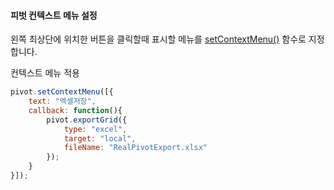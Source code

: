 #### 피벗 컨텍스트 메뉴 설정

왼쪽 최상단에 위치한 버튼을 클릭할때 표시할 메뉴를 [setContextMenu()](http://help.realgrid.com/pivotApi/RealPivot/setContextMenu/) 함수로 지정합니다.  

<a class="btn primary small round lowercase" id="btnSetContextMenu">컨텍스트 메뉴 적용</a>

```js
pivot.setContextMenu([{
    text: "엑셀저장",
    callback: function(){
        pivot.exportGrid({
            type: "excel",
            target: "local",
            fileName: "RealPivotExport.xlsx"
        });
    }
}]);
```


<script>
$('#btnSetContextMenu').click(function() {
	pivot.setContextMenu([{
        text: "엑셀저장",
        callback: function(){
            pivot.exportGrid({
                type: "excel",
                target: "local",
                fileName: "RealPivotExport.xlsx"
            });
        }
    }]);
});
</script>